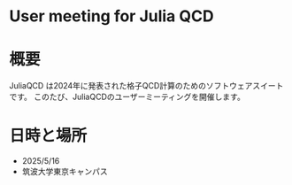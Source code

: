 # User meeting for Julia QCD

# 概要
JuliaQCD は2024年に発表された格子QCD計算のためのソフトウェアスイートです。
このたび、JuliaQCDのユーザーミーティングを開催します。

# 日時と場所
- 2025/5/16
- 筑波大学東京キャンパス
